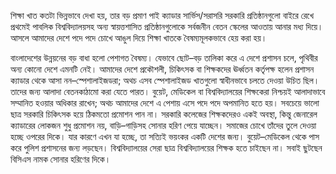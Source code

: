 শিক্ষা খাত কতটা ভিন্নভাবে দেখা হয়, তার বড় প্রমাণ পাই ক্যাডার সার্ভিস/সরাসরি সরকারি প্রতিষ্ঠানগুলো বাইরে রেখে প্রথমেই পাবলিক বিশ্ববিদ্যালয়সহ অন্য স্বায়ত্তশাসিত প্রতিষ্ঠানগুলোকে সর্বজনীন বেতন স্কেলের আওতায় আনার মধ্য দিয়ে। আসলে আমাদের দেশে পদে পদে চোখে আঙুল দিয়ে শিক্ষা খাতকে বৈষম্যমূলকভাবে হেয় করা হয়।

বাংলাদেশের উন্নয়নের বড় বাধা হলো পেশাগত বৈষম্য। যেভাবে ছোট–বড় তালিকা করে এ দেশে প্রশাসন চলে, পৃথিবীর অন্য কোনো দেশে এমনটি নেই। আমাদের দেশে প্রকৌশলী, চিকিৎসক বা শিক্ষকদের ঊর্ধ্বতন কর্তৃপক্ষ হলেন প্রশাসন ক্যাডার থেকে আসা নন–স্পেশালাইজডরা; অথচ এসব স্পেশালাইজড খাতগুলো স্বাধীনভাবে চলতে দেওয়া উচিত ছিল। তাদের জন্য আলাদা বেতনকাঠামো করা যেতে পারত। বুয়েট, মেডিকেল বা বিশ্ববিদ্যালয়ের শিক্ষকেরা নিশ্চয়ই আলাদাভাবে সম্মানিত হওয়ার অধিকার রাখেন; অথচ আমাদের দেশে এ পেশায় এসে পদে পদে অপমানিত হতে হয়। সবচেয়ে ভালো ছাত্র সরকারি চিকিৎসক হয়ে ঠিকমতো প্রমোশন পান না। সরকারি কলেজের শিক্ষকদেরও একই অবস্থা, কিন্তু জেনারেল ক্যাডারের লোকজন শুধু প্রমোশন নয়, বাড়ি–গাড়িসহ সোনার হরিণ পেয়ে যাচ্ছেন। সমাজের চোখে তাঁদের তুলে দেওয়া হচ্ছে ওপরের দিকে। যার কারণে এখন যা হচ্ছে, তা সত্যিই ভয়ংকর একটি দেশের জন্য। বুয়েট–মেডিকেল থেকে পাস করে পুলিশ প্রশাসনের জন্য লড়ছেন। বিশ্ববিদ্যালয়ের সেরা ছাত্র বিশ্ববিদ্যালয়ের শিক্ষক হতে চাইছেন না। সবাই ছুটছেন বিসিএস নামক সোনার হরিণের দিকে।
